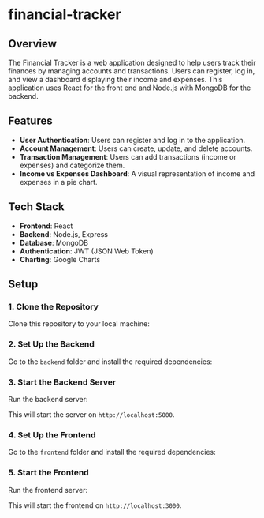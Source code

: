 # financial-tracker

## Overview

The Financial Tracker is a web application designed to help users track their finances by managing accounts and transactions. Users can register, log in, and view a dashboard displaying their income and expenses. This application uses React for the front end and Node.js with MongoDB for the backend.

## Features

- **User Authentication**: Users can register and log in to the application.
- **Account Management**: Users can create, update, and delete accounts.
- **Transaction Management**: Users can add transactions (income or expenses) and categorize them.
- **Income vs Expenses Dashboard**: A visual representation of income and expenses in a pie chart.

## Tech Stack

- **Frontend**: React
- **Backend**: Node.js, Express
- **Database**: MongoDB
- **Authentication**: JWT (JSON Web Token)
- **Charting**: Google Charts

## Setup

### 1. Clone the Repository

Clone this repository to your local machine:


### 2. Set Up the Backend

Go to the `backend` folder and install the required dependencies:


### 3. Start the Backend Server

Run the backend server:


This will start the server on `http://localhost:5000`.

### 4. Set Up the Frontend

Go to the `frontend` folder and install the required dependencies:


### 5. Start the Frontend

Run the frontend server:


This will start the frontend on `http://localhost:3000`.




